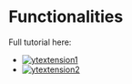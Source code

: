 
# Functionalities
Full tutorial here: 
- [![ytextension1](https://img.youtube.com/vi/Kgo_Lkw-2CA/0.jpg)](https://www.youtube.com/watch?v=Kgo_Lkw-2CA)
- [![ytextension2](https://img.youtube.com/vi/ADJvhW31xj4/0.jpg)](https://www.youtube.com/watch?v=ADJvhW31xj4)
